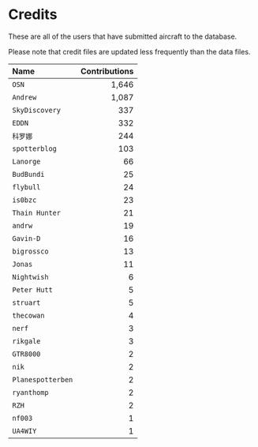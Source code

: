 ﻿# Credits

These are all of the users that have submitted aircraft to the database.

Please note that credit files are updated less frequently than the data files.

| Name              | Contributions |
| :--               | --: |
| `OSN`             | 1,646 |
| `Andrew`          | 1,087 |
| `SkyDiscovery`    | 337 |
| `EDDN`            | 332 |
| `科罗娜`             | 244 |
| `spotterblog`     | 103 |
| `Lanorge`         | 66 |
| `BudBundi`        | 25 |
| `flybull`         | 24 |
| `is0bzc`          | 23 |
| `Thain Hunter`    | 21 |
| `andrw`           | 19 |
| `Gavin-D`         | 16 |
| `bigrossco`       | 13 |
| `Jonas`           | 11 |
| `Nightwish`       | 6 |
| `Peter Hutt`      | 5 |
| `struart`         | 5 |
| `thecowan`        | 4 |
| `nerf`            | 3 |
| `rikgale`         | 3 |
| `GTR8000`         | 2 |
| `nik`             | 2 |
| `Planespotterben` | 2 |
| `ryanthomp`       | 2 |
| `RZH`             | 2 |
| `nf003`           | 1 |
| `UA4WIY`          | 1 |

